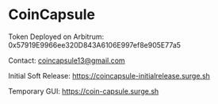 # CoinCapsule

Token Deployed on Arbitrum: 0x57919E9966ee320D843A6106E997ef8e905E77a5

Contact: coincapsule13@gmail.com

Initial Soft Release:  https://coincapsule-initialrelease.surge.sh

Temporary GUI:  https://coin-capsule.surge.sh
